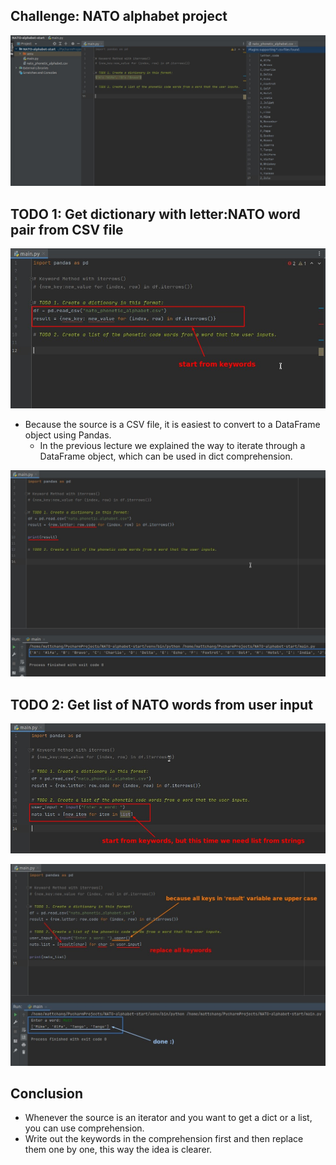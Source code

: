 ## **Challenge: NATO alphabet project**

![Alt Challenge](pic/01.jpg)

## **TODO 1: Get dictionary with letter:NATO word pair from CSV file**

![Alt TODO 1 - step 1 - start from keywords](pic/02.jpg)

- Because the source is a CSV file, it is easiest to convert to a DataFrame object using Pandas.
  - In the previous lecture we explained the way to iterate through a DataFrame object, which can be used in dict comprehension.

![Alt TODO 1 - step 2 - replace keywords](pic/03.jpg)

## **TODO 2: Get list of NATO words from user input**

![Alt TODO 2 - step 1 - start from keywords](pic/04.jpg)

![Alt TODO 2 - step 2 - replace keywords](pic/05.jpg)

## **Conclusion**

- Whenever the source is an iterator and you want to get a dict or a list, you can use comprehension.
- Write out the keywords in the comprehension first and then replace them one by one, this way the idea is clearer.
